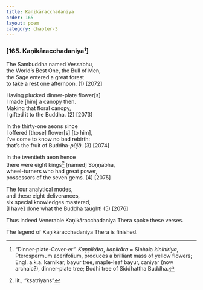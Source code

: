 ```yaml
---
title: Kaṇikāracchadaniya
order: 165
layout: poem
category: chapter-3
---
```


### \[165. Kaṇikāracchadaniya[^1]\]

The Sambuddha named Vessabhu,  
the World’s Best One, the Bull of Men,  
the Sage entered a great forest  
to take a rest one afternoon. (1) \[2072\]

Having plucked dinner-plate flower\[s\]  
I made \[him\] a canopy then.  
Making that floral canopy,  
I gifted it to the Buddha. (2) \[2073\]

In the thirty-one aeons since  
I offered \[those\] flower\[s\] \[to him\],  
I’ve come to know no bad rebirth:  
that’s the fruit of Buddha-*pūjā*. (3) \[2074\]

In the twentieth aeon hence  
there were eight kings[^2] \[named\] Soṇṇābha,  
wheel-turners who had great power,  
possessors of the seven gems. (4) \[2075\]

The four analytical modes,  
and these eight deliverances,  
six special knowledges mastered,  
\[I have\] done what the Buddha taught! (5) \[2076\]

Thus indeed Venerable Kaṇikāracchadaniya Thera spoke these verses.

The legend of Kaṇikāracchadaniya Thera is finished.

[^1]: “Dinner-plate-Cover-er”. *Kaṇṇikāra*, *kaṇikāra* = Sinhala *kinihiriya*, Pterospermum acerifolium, produces a brilliant mass of yellow flowers; Engl. a.k.a. karnikar, bayur tree, maple-leaf bayur, caniyar (now archaic?), dinner-plate tree; Bodhi tree of Siddhattha Buddha.

[^2]: lit., “kṣatriyans”
